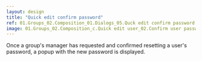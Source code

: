 ```yaml
---
layout: design
title: "Quick edit confirm password"
ref: 01.Groups_02.Composition_01.Dialogs_05.Quck edit confirm password
image: 01.Groups_02.Composition_c.Quick edit user_02.Confirm user password.png
---
```


Once a group's manager has requested and confirmed resetting a user's password, a popup with the new password is displayed.

